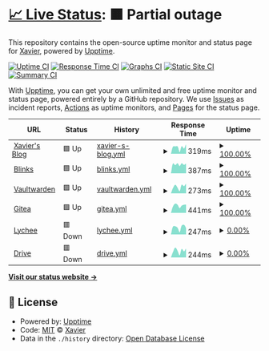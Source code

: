 # [📈 Live Status](https://ZhangXavier.github.io/upptime): <!--live status--> **🟧 Partial outage**

This repository contains the open-source uptime monitor and status page for [Xavier](www.zxavier.com), powered by [Upptime](https://github.com/upptime/upptime).

[![Uptime CI](https://github.com/ZhangXavier/upptime/workflows/Uptime%20CI/badge.svg)](https://github.com/ZhangXavier/upptime/actions?query=workflow%3A%22Uptime+CI%22)
[![Response Time CI](https://github.com/ZhangXavier/upptime/workflows/Response%20Time%20CI/badge.svg)](https://github.com/ZhangXavier/upptime/actions?query=workflow%3A%22Response+Time+CI%22)
[![Graphs CI](https://github.com/ZhangXavier/upptime/workflows/Graphs%20CI/badge.svg)](https://github.com/ZhangXavier/upptime/actions?query=workflow%3A%22Graphs+CI%22)
[![Static Site CI](https://github.com/ZhangXavier/upptime/workflows/Static%20Site%20CI/badge.svg)](https://github.com/ZhangXavier/upptime/actions?query=workflow%3A%22Static+Site+CI%22)
[![Summary CI](https://github.com/ZhangXavier/upptime/workflows/Summary%20CI/badge.svg)](https://github.com/ZhangXavier/upptime/actions?query=workflow%3A%22Summary+CI%22)

With [Upptime](https://upptime.js.org), you can get your own unlimited and free uptime monitor and status page, powered entirely by a GitHub repository. We use [Issues](https://github.com/ZhangXavier/upptime/issues) as incident reports, [Actions](https://github.com/ZhangXavier/upptime/actions) as uptime monitors, and [Pages](https://ZhangXavier.github.io/upptime) for the status page.

<!--start: status pages-->
<!-- This summary is generated by Upptime (https://github.com/upptime/upptime) -->
<!-- Do not edit this manually, your changes will be overwritten -->
<!-- prettier-ignore -->
| URL | Status | History | Response Time | Uptime |
| --- | ------ | ------- | ------------- | ------ |
| <img alt="" src="https://icons.duckduckgo.com/ip3/www.zxavier.com.ico" height="13"> [Xavier's Blog](https://www.zxavier.com) | 🟩 Up | [xavier-s-blog.yml](https://github.com/z-xavier/upptime/commits/HEAD/history/xavier-s-blog.yml) | <details><summary><img alt="Response time graph" src="./graphs/xavier-s-blog/response-time-week.png" height="20"> 319ms</summary><br><a href="https://z-xavier.github.io/upptime/history/xavier-s-blog"><img alt="Response time 254" src="https://img.shields.io/endpoint?url=https%3A%2F%2Fraw.githubusercontent.com%2Fz-xavier%2Fupptime%2FHEAD%2Fapi%2Fxavier-s-blog%2Fresponse-time.json"></a><br><a href="https://z-xavier.github.io/upptime/history/xavier-s-blog"><img alt="24-hour response time 341" src="https://img.shields.io/endpoint?url=https%3A%2F%2Fraw.githubusercontent.com%2Fz-xavier%2Fupptime%2FHEAD%2Fapi%2Fxavier-s-blog%2Fresponse-time-day.json"></a><br><a href="https://z-xavier.github.io/upptime/history/xavier-s-blog"><img alt="7-day response time 319" src="https://img.shields.io/endpoint?url=https%3A%2F%2Fraw.githubusercontent.com%2Fz-xavier%2Fupptime%2FHEAD%2Fapi%2Fxavier-s-blog%2Fresponse-time-week.json"></a><br><a href="https://z-xavier.github.io/upptime/history/xavier-s-blog"><img alt="30-day response time 285" src="https://img.shields.io/endpoint?url=https%3A%2F%2Fraw.githubusercontent.com%2Fz-xavier%2Fupptime%2FHEAD%2Fapi%2Fxavier-s-blog%2Fresponse-time-month.json"></a><br><a href="https://z-xavier.github.io/upptime/history/xavier-s-blog"><img alt="1-year response time 258" src="https://img.shields.io/endpoint?url=https%3A%2F%2Fraw.githubusercontent.com%2Fz-xavier%2Fupptime%2FHEAD%2Fapi%2Fxavier-s-blog%2Fresponse-time-year.json"></a></details> | <details><summary><a href="https://z-xavier.github.io/upptime/history/xavier-s-blog">100.00%</a></summary><a href="https://z-xavier.github.io/upptime/history/xavier-s-blog"><img alt="All-time uptime 99.54%" src="https://img.shields.io/endpoint?url=https%3A%2F%2Fraw.githubusercontent.com%2Fz-xavier%2Fupptime%2FHEAD%2Fapi%2Fxavier-s-blog%2Fuptime.json"></a><br><a href="https://z-xavier.github.io/upptime/history/xavier-s-blog"><img alt="24-hour uptime 100.00%" src="https://img.shields.io/endpoint?url=https%3A%2F%2Fraw.githubusercontent.com%2Fz-xavier%2Fupptime%2FHEAD%2Fapi%2Fxavier-s-blog%2Fuptime-day.json"></a><br><a href="https://z-xavier.github.io/upptime/history/xavier-s-blog"><img alt="7-day uptime 100.00%" src="https://img.shields.io/endpoint?url=https%3A%2F%2Fraw.githubusercontent.com%2Fz-xavier%2Fupptime%2FHEAD%2Fapi%2Fxavier-s-blog%2Fuptime-week.json"></a><br><a href="https://z-xavier.github.io/upptime/history/xavier-s-blog"><img alt="30-day uptime 100.00%" src="https://img.shields.io/endpoint?url=https%3A%2F%2Fraw.githubusercontent.com%2Fz-xavier%2Fupptime%2FHEAD%2Fapi%2Fxavier-s-blog%2Fuptime-month.json"></a><br><a href="https://z-xavier.github.io/upptime/history/xavier-s-blog"><img alt="1-year uptime 100.00%" src="https://img.shields.io/endpoint?url=https%3A%2F%2Fraw.githubusercontent.com%2Fz-xavier%2Fupptime%2FHEAD%2Fapi%2Fxavier-s-blog%2Fuptime-year.json"></a></details>
| <img alt="" src="https://icons.duckduckgo.com/ip3/url.zxavier.com.ico" height="13"> [Blinks](https://url.zxavier.com) | 🟩 Up | [blinks.yml](https://github.com/z-xavier/upptime/commits/HEAD/history/blinks.yml) | <details><summary><img alt="Response time graph" src="./graphs/blinks/response-time-week.png" height="20"> 387ms</summary><br><a href="https://z-xavier.github.io/upptime/history/blinks"><img alt="Response time 285" src="https://img.shields.io/endpoint?url=https%3A%2F%2Fraw.githubusercontent.com%2Fz-xavier%2Fupptime%2FHEAD%2Fapi%2Fblinks%2Fresponse-time.json"></a><br><a href="https://z-xavier.github.io/upptime/history/blinks"><img alt="24-hour response time 325" src="https://img.shields.io/endpoint?url=https%3A%2F%2Fraw.githubusercontent.com%2Fz-xavier%2Fupptime%2FHEAD%2Fapi%2Fblinks%2Fresponse-time-day.json"></a><br><a href="https://z-xavier.github.io/upptime/history/blinks"><img alt="7-day response time 387" src="https://img.shields.io/endpoint?url=https%3A%2F%2Fraw.githubusercontent.com%2Fz-xavier%2Fupptime%2FHEAD%2Fapi%2Fblinks%2Fresponse-time-week.json"></a><br><a href="https://z-xavier.github.io/upptime/history/blinks"><img alt="30-day response time 428" src="https://img.shields.io/endpoint?url=https%3A%2F%2Fraw.githubusercontent.com%2Fz-xavier%2Fupptime%2FHEAD%2Fapi%2Fblinks%2Fresponse-time-month.json"></a><br><a href="https://z-xavier.github.io/upptime/history/blinks"><img alt="1-year response time 301" src="https://img.shields.io/endpoint?url=https%3A%2F%2Fraw.githubusercontent.com%2Fz-xavier%2Fupptime%2FHEAD%2Fapi%2Fblinks%2Fresponse-time-year.json"></a></details> | <details><summary><a href="https://z-xavier.github.io/upptime/history/blinks">100.00%</a></summary><a href="https://z-xavier.github.io/upptime/history/blinks"><img alt="All-time uptime 99.59%" src="https://img.shields.io/endpoint?url=https%3A%2F%2Fraw.githubusercontent.com%2Fz-xavier%2Fupptime%2FHEAD%2Fapi%2Fblinks%2Fuptime.json"></a><br><a href="https://z-xavier.github.io/upptime/history/blinks"><img alt="24-hour uptime 100.00%" src="https://img.shields.io/endpoint?url=https%3A%2F%2Fraw.githubusercontent.com%2Fz-xavier%2Fupptime%2FHEAD%2Fapi%2Fblinks%2Fuptime-day.json"></a><br><a href="https://z-xavier.github.io/upptime/history/blinks"><img alt="7-day uptime 100.00%" src="https://img.shields.io/endpoint?url=https%3A%2F%2Fraw.githubusercontent.com%2Fz-xavier%2Fupptime%2FHEAD%2Fapi%2Fblinks%2Fuptime-week.json"></a><br><a href="https://z-xavier.github.io/upptime/history/blinks"><img alt="30-day uptime 99.96%" src="https://img.shields.io/endpoint?url=https%3A%2F%2Fraw.githubusercontent.com%2Fz-xavier%2Fupptime%2FHEAD%2Fapi%2Fblinks%2Fuptime-month.json"></a><br><a href="https://z-xavier.github.io/upptime/history/blinks"><img alt="1-year uptime 99.99%" src="https://img.shields.io/endpoint?url=https%3A%2F%2Fraw.githubusercontent.com%2Fz-xavier%2Fupptime%2FHEAD%2Fapi%2Fblinks%2Fuptime-year.json"></a></details>
| <img alt="" src="https://icons.duckduckgo.com/ip3/bw.zxavier.com.ico" height="13"> [Vaultwarden](https://bw.zxavier.com) | 🟩 Up | [vaultwarden.yml](https://github.com/z-xavier/upptime/commits/HEAD/history/vaultwarden.yml) | <details><summary><img alt="Response time graph" src="./graphs/vaultwarden/response-time-week.png" height="20"> 273ms</summary><br><a href="https://z-xavier.github.io/upptime/history/vaultwarden"><img alt="Response time 200" src="https://img.shields.io/endpoint?url=https%3A%2F%2Fraw.githubusercontent.com%2Fz-xavier%2Fupptime%2FHEAD%2Fapi%2Fvaultwarden%2Fresponse-time.json"></a><br><a href="https://z-xavier.github.io/upptime/history/vaultwarden"><img alt="24-hour response time 271" src="https://img.shields.io/endpoint?url=https%3A%2F%2Fraw.githubusercontent.com%2Fz-xavier%2Fupptime%2FHEAD%2Fapi%2Fvaultwarden%2Fresponse-time-day.json"></a><br><a href="https://z-xavier.github.io/upptime/history/vaultwarden"><img alt="7-day response time 273" src="https://img.shields.io/endpoint?url=https%3A%2F%2Fraw.githubusercontent.com%2Fz-xavier%2Fupptime%2FHEAD%2Fapi%2Fvaultwarden%2Fresponse-time-week.json"></a><br><a href="https://z-xavier.github.io/upptime/history/vaultwarden"><img alt="30-day response time 257" src="https://img.shields.io/endpoint?url=https%3A%2F%2Fraw.githubusercontent.com%2Fz-xavier%2Fupptime%2FHEAD%2Fapi%2Fvaultwarden%2Fresponse-time-month.json"></a><br><a href="https://z-xavier.github.io/upptime/history/vaultwarden"><img alt="1-year response time 204" src="https://img.shields.io/endpoint?url=https%3A%2F%2Fraw.githubusercontent.com%2Fz-xavier%2Fupptime%2FHEAD%2Fapi%2Fvaultwarden%2Fresponse-time-year.json"></a></details> | <details><summary><a href="https://z-xavier.github.io/upptime/history/vaultwarden">100.00%</a></summary><a href="https://z-xavier.github.io/upptime/history/vaultwarden"><img alt="All-time uptime 99.58%" src="https://img.shields.io/endpoint?url=https%3A%2F%2Fraw.githubusercontent.com%2Fz-xavier%2Fupptime%2FHEAD%2Fapi%2Fvaultwarden%2Fuptime.json"></a><br><a href="https://z-xavier.github.io/upptime/history/vaultwarden"><img alt="24-hour uptime 100.00%" src="https://img.shields.io/endpoint?url=https%3A%2F%2Fraw.githubusercontent.com%2Fz-xavier%2Fupptime%2FHEAD%2Fapi%2Fvaultwarden%2Fuptime-day.json"></a><br><a href="https://z-xavier.github.io/upptime/history/vaultwarden"><img alt="7-day uptime 100.00%" src="https://img.shields.io/endpoint?url=https%3A%2F%2Fraw.githubusercontent.com%2Fz-xavier%2Fupptime%2FHEAD%2Fapi%2Fvaultwarden%2Fuptime-week.json"></a><br><a href="https://z-xavier.github.io/upptime/history/vaultwarden"><img alt="30-day uptime 100.00%" src="https://img.shields.io/endpoint?url=https%3A%2F%2Fraw.githubusercontent.com%2Fz-xavier%2Fupptime%2FHEAD%2Fapi%2Fvaultwarden%2Fuptime-month.json"></a><br><a href="https://z-xavier.github.io/upptime/history/vaultwarden"><img alt="1-year uptime 99.98%" src="https://img.shields.io/endpoint?url=https%3A%2F%2Fraw.githubusercontent.com%2Fz-xavier%2Fupptime%2FHEAD%2Fapi%2Fvaultwarden%2Fuptime-year.json"></a></details>
| <img alt="" src="https://icons.duckduckgo.com/ip3/git.zxavier.com.ico" height="13"> [Gitea](https://git.zxavier.com) | 🟩 Up | [gitea.yml](https://github.com/z-xavier/upptime/commits/HEAD/history/gitea.yml) | <details><summary><img alt="Response time graph" src="./graphs/gitea/response-time-week.png" height="20"> 441ms</summary><br><a href="https://z-xavier.github.io/upptime/history/gitea"><img alt="Response time 867" src="https://img.shields.io/endpoint?url=https%3A%2F%2Fraw.githubusercontent.com%2Fz-xavier%2Fupptime%2FHEAD%2Fapi%2Fgitea%2Fresponse-time.json"></a><br><a href="https://z-xavier.github.io/upptime/history/gitea"><img alt="24-hour response time 423" src="https://img.shields.io/endpoint?url=https%3A%2F%2Fraw.githubusercontent.com%2Fz-xavier%2Fupptime%2FHEAD%2Fapi%2Fgitea%2Fresponse-time-day.json"></a><br><a href="https://z-xavier.github.io/upptime/history/gitea"><img alt="7-day response time 441" src="https://img.shields.io/endpoint?url=https%3A%2F%2Fraw.githubusercontent.com%2Fz-xavier%2Fupptime%2FHEAD%2Fapi%2Fgitea%2Fresponse-time-week.json"></a><br><a href="https://z-xavier.github.io/upptime/history/gitea"><img alt="30-day response time 412" src="https://img.shields.io/endpoint?url=https%3A%2F%2Fraw.githubusercontent.com%2Fz-xavier%2Fupptime%2FHEAD%2Fapi%2Fgitea%2Fresponse-time-month.json"></a><br><a href="https://z-xavier.github.io/upptime/history/gitea"><img alt="1-year response time 439" src="https://img.shields.io/endpoint?url=https%3A%2F%2Fraw.githubusercontent.com%2Fz-xavier%2Fupptime%2FHEAD%2Fapi%2Fgitea%2Fresponse-time-year.json"></a></details> | <details><summary><a href="https://z-xavier.github.io/upptime/history/gitea">100.00%</a></summary><a href="https://z-xavier.github.io/upptime/history/gitea"><img alt="All-time uptime 71.28%" src="https://img.shields.io/endpoint?url=https%3A%2F%2Fraw.githubusercontent.com%2Fz-xavier%2Fupptime%2FHEAD%2Fapi%2Fgitea%2Fuptime.json"></a><br><a href="https://z-xavier.github.io/upptime/history/gitea"><img alt="24-hour uptime 100.00%" src="https://img.shields.io/endpoint?url=https%3A%2F%2Fraw.githubusercontent.com%2Fz-xavier%2Fupptime%2FHEAD%2Fapi%2Fgitea%2Fuptime-day.json"></a><br><a href="https://z-xavier.github.io/upptime/history/gitea"><img alt="7-day uptime 100.00%" src="https://img.shields.io/endpoint?url=https%3A%2F%2Fraw.githubusercontent.com%2Fz-xavier%2Fupptime%2FHEAD%2Fapi%2Fgitea%2Fuptime-week.json"></a><br><a href="https://z-xavier.github.io/upptime/history/gitea"><img alt="30-day uptime 100.00%" src="https://img.shields.io/endpoint?url=https%3A%2F%2Fraw.githubusercontent.com%2Fz-xavier%2Fupptime%2FHEAD%2Fapi%2Fgitea%2Fuptime-month.json"></a><br><a href="https://z-xavier.github.io/upptime/history/gitea"><img alt="1-year uptime 97.85%" src="https://img.shields.io/endpoint?url=https%3A%2F%2Fraw.githubusercontent.com%2Fz-xavier%2Fupptime%2FHEAD%2Fapi%2Fgitea%2Fuptime-year.json"></a></details>
| <img alt="" src="https://icons.duckduckgo.com/ip3/image.zxavier.com.ico" height="13"> [Lychee](https://image.zxavier.com) | 🟥 Down | [lychee.yml](https://github.com/z-xavier/upptime/commits/HEAD/history/lychee.yml) | <details><summary><img alt="Response time graph" src="./graphs/lychee/response-time-week.png" height="20"> 247ms</summary><br><a href="https://z-xavier.github.io/upptime/history/lychee"><img alt="Response time 351" src="https://img.shields.io/endpoint?url=https%3A%2F%2Fraw.githubusercontent.com%2Fz-xavier%2Fupptime%2FHEAD%2Fapi%2Flychee%2Fresponse-time.json"></a><br><a href="https://z-xavier.github.io/upptime/history/lychee"><img alt="24-hour response time 298" src="https://img.shields.io/endpoint?url=https%3A%2F%2Fraw.githubusercontent.com%2Fz-xavier%2Fupptime%2FHEAD%2Fapi%2Flychee%2Fresponse-time-day.json"></a><br><a href="https://z-xavier.github.io/upptime/history/lychee"><img alt="7-day response time 247" src="https://img.shields.io/endpoint?url=https%3A%2F%2Fraw.githubusercontent.com%2Fz-xavier%2Fupptime%2FHEAD%2Fapi%2Flychee%2Fresponse-time-week.json"></a><br><a href="https://z-xavier.github.io/upptime/history/lychee"><img alt="30-day response time 217" src="https://img.shields.io/endpoint?url=https%3A%2F%2Fraw.githubusercontent.com%2Fz-xavier%2Fupptime%2FHEAD%2Fapi%2Flychee%2Fresponse-time-month.json"></a><br><a href="https://z-xavier.github.io/upptime/history/lychee"><img alt="1-year response time 282" src="https://img.shields.io/endpoint?url=https%3A%2F%2Fraw.githubusercontent.com%2Fz-xavier%2Fupptime%2FHEAD%2Fapi%2Flychee%2Fresponse-time-year.json"></a></details> | <details><summary><a href="https://z-xavier.github.io/upptime/history/lychee">0.00%</a></summary><a href="https://z-xavier.github.io/upptime/history/lychee"><img alt="All-time uptime 68.50%" src="https://img.shields.io/endpoint?url=https%3A%2F%2Fraw.githubusercontent.com%2Fz-xavier%2Fupptime%2FHEAD%2Fapi%2Flychee%2Fuptime.json"></a><br><a href="https://z-xavier.github.io/upptime/history/lychee"><img alt="24-hour uptime 0.00%" src="https://img.shields.io/endpoint?url=https%3A%2F%2Fraw.githubusercontent.com%2Fz-xavier%2Fupptime%2FHEAD%2Fapi%2Flychee%2Fuptime-day.json"></a><br><a href="https://z-xavier.github.io/upptime/history/lychee"><img alt="7-day uptime 0.00%" src="https://img.shields.io/endpoint?url=https%3A%2F%2Fraw.githubusercontent.com%2Fz-xavier%2Fupptime%2FHEAD%2Fapi%2Flychee%2Fuptime-week.json"></a><br><a href="https://z-xavier.github.io/upptime/history/lychee"><img alt="30-day uptime 0.00%" src="https://img.shields.io/endpoint?url=https%3A%2F%2Fraw.githubusercontent.com%2Fz-xavier%2Fupptime%2FHEAD%2Fapi%2Flychee%2Fuptime-month.json"></a><br><a href="https://z-xavier.github.io/upptime/history/lychee"><img alt="1-year uptime 31.86%" src="https://img.shields.io/endpoint?url=https%3A%2F%2Fraw.githubusercontent.com%2Fz-xavier%2Fupptime%2FHEAD%2Fapi%2Flychee%2Fuptime-year.json"></a></details>
| <img alt="" src="https://icons.duckduckgo.com/ip3/drive.zxavier.com.ico" height="13"> [Drive](https://drive.zxavier.com) | 🟥 Down | [drive.yml](https://github.com/z-xavier/upptime/commits/HEAD/history/drive.yml) | <details><summary><img alt="Response time graph" src="./graphs/drive/response-time-week.png" height="20"> 244ms</summary><br><a href="https://z-xavier.github.io/upptime/history/drive"><img alt="Response time 195" src="https://img.shields.io/endpoint?url=https%3A%2F%2Fraw.githubusercontent.com%2Fz-xavier%2Fupptime%2FHEAD%2Fapi%2Fdrive%2Fresponse-time.json"></a><br><a href="https://z-xavier.github.io/upptime/history/drive"><img alt="24-hour response time 266" src="https://img.shields.io/endpoint?url=https%3A%2F%2Fraw.githubusercontent.com%2Fz-xavier%2Fupptime%2FHEAD%2Fapi%2Fdrive%2Fresponse-time-day.json"></a><br><a href="https://z-xavier.github.io/upptime/history/drive"><img alt="7-day response time 244" src="https://img.shields.io/endpoint?url=https%3A%2F%2Fraw.githubusercontent.com%2Fz-xavier%2Fupptime%2FHEAD%2Fapi%2Fdrive%2Fresponse-time-week.json"></a><br><a href="https://z-xavier.github.io/upptime/history/drive"><img alt="30-day response time 220" src="https://img.shields.io/endpoint?url=https%3A%2F%2Fraw.githubusercontent.com%2Fz-xavier%2Fupptime%2FHEAD%2Fapi%2Fdrive%2Fresponse-time-month.json"></a><br><a href="https://z-xavier.github.io/upptime/history/drive"><img alt="1-year response time 200" src="https://img.shields.io/endpoint?url=https%3A%2F%2Fraw.githubusercontent.com%2Fz-xavier%2Fupptime%2FHEAD%2Fapi%2Fdrive%2Fresponse-time-year.json"></a></details> | <details><summary><a href="https://z-xavier.github.io/upptime/history/drive">0.00%</a></summary><a href="https://z-xavier.github.io/upptime/history/drive"><img alt="All-time uptime 93.87%" src="https://img.shields.io/endpoint?url=https%3A%2F%2Fraw.githubusercontent.com%2Fz-xavier%2Fupptime%2FHEAD%2Fapi%2Fdrive%2Fuptime.json"></a><br><a href="https://z-xavier.github.io/upptime/history/drive"><img alt="24-hour uptime 0.00%" src="https://img.shields.io/endpoint?url=https%3A%2F%2Fraw.githubusercontent.com%2Fz-xavier%2Fupptime%2FHEAD%2Fapi%2Fdrive%2Fuptime-day.json"></a><br><a href="https://z-xavier.github.io/upptime/history/drive"><img alt="7-day uptime 0.00%" src="https://img.shields.io/endpoint?url=https%3A%2F%2Fraw.githubusercontent.com%2Fz-xavier%2Fupptime%2FHEAD%2Fapi%2Fdrive%2Fuptime-week.json"></a><br><a href="https://z-xavier.github.io/upptime/history/drive"><img alt="30-day uptime 40.25%" src="https://img.shields.io/endpoint?url=https%3A%2F%2Fraw.githubusercontent.com%2Fz-xavier%2Fupptime%2FHEAD%2Fapi%2Fdrive%2Fuptime-month.json"></a><br><a href="https://z-xavier.github.io/upptime/history/drive"><img alt="1-year uptime 95.02%" src="https://img.shields.io/endpoint?url=https%3A%2F%2Fraw.githubusercontent.com%2Fz-xavier%2Fupptime%2FHEAD%2Fapi%2Fdrive%2Fuptime-year.json"></a></details>

<!--end: status pages-->

[**Visit our status website →**](https://ZhangXavier.github.io/upptime)

## 📄 License

- Powered by: [Upptime](https://github.com/upptime/upptime)
- Code: [MIT](./LICENSE) © [Xavier](www.zxavier.com)
- Data in the `./history` directory: [Open Database License](https://opendatacommons.org/licenses/odbl/1-0/)
